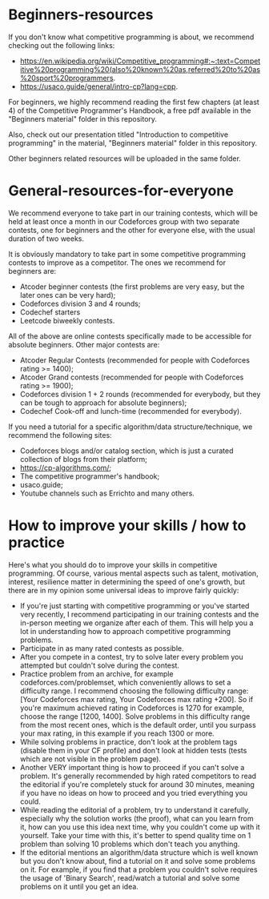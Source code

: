# Beginners-resources

If you don't know what competitive programming is about, we recommend checking out the following links:
- https://en.wikipedia.org/wiki/Competitive_programming#:~:text=Competitive%20programming%20(also%20known%20as,referred%20to%20as%20sport%20programmers.
- https://usaco.guide/general/intro-cp?lang=cpp.

For beginners, we highly recommend reading the first few chapters (at least 4) of the Competitive Programmer's Handbook, a free pdf available in the "Beginners material" folder in this repository.

Also, check out our presentation titled "Introduction to competitive programming" in the material, "Beginners material" folder in this repository.

Other beginners related resources will be uploaded in the same folder.

# General-resources-for-everyone

We recommend everyone to take part in our training contests, which will be held at least once a month in our Codeforces group with two separate contests, one for beginners and the other for everyone else, with the usual duration of two weeks.

It is obviously mandatory to take part in some competitive programming contests to improve as a competitor. The ones we recommend for beginners are:
- Atcoder beginner contests (the first problems are very easy, but the later ones can be very hard);
- Codeforces division 3 and 4 rounds;
- Codechef starters
- Leetcode biweekly contests.

All of the above are online contests specifically made to be accessible for absolute beginners. Other major contests are:
- Atcoder Regular Contests (recommended for people with Codeforces rating >= 1400);
- Atcoder Grand contests (recommended for people with Codeforces rating >= 1900);
- Codeforces division 1 + 2 rounds (recommended for everybody, but they can be tough to approach for absolute beginners);
- Codechef Cook-off and lunch-time (recommended for everybody).

If you need a tutorial for a specific algorithm/data structure/technique, we recommend the following sites:
- Codeforces blogs and/or catalog section, which is just a curated collection of blogs from their platform;
- https://cp-algorithms.com/;
- The competitive programmer's handbook;
- usaco.guide;
- Youtube channels such as Errichto and many others.

# How to improve your skills / how to practice

Here's what you should do to improve your skills in competitive programming. Of course, various mental aspects such as talent, motivation, interest, resilience matter in determining the speed of one's growth, but there are in my opinion some universal ideas to improve fairly quickly:

- If you're just starting with competitive programming or you've started very recently, I recommend participating in our training contests and the in-person meeting we organize after each of them. This will help you a lot in understanding how to approach competitive programming problems.
- Participate in as many rated contests as possible.
- After you compete in a contest, try to solve later every problem you attempted but couldn't solve during the contest.
- Practice problem from an archive, for example codeforces.com/problemset, which conveniently allows to set a difficulty range. I recommend choosing the following difficulty range: [Your Codeforces max rating, Your Codeforces max rating +200]. So if you're maximum achieved rating in Codeforces is 1270 for example, choose the range [1200, 1400]. Solve problems in this difficulty range from the most recent ones, which is the default order, until you surpass your max rating, in this example if you reach 1300 or more.
- While solving problems in practice, don't look at the problem tags (disable them in your CF profile) and don't look at hidden tests (tests which are not visible in the problem page).
- Another VERY important thing is how to proceed if you can't solve a problem. It's generally recommended by high rated competitors to read the editorial if you're completely stuck for around 30 minutes, meaning if you have no ideas on how to proceed and you tried everything you could.
- While reading the editorial of a problem, try to understand it carefully, especially why the solution works (the proof), what can you learn from it, how can you use this idea next time, why you couldn't come up with it yourself. Take your time with this, it's better to spend quality time on 1 problem than solving 10 problems which don't teach you anything.
- If the editorial mentions an algorithm/data structure which is well known but you don't know about, find a tutorial on it and solve some problems on it. For example, if you find that a problem you couldn't solve requires the usage of 'Binary Search', read/watch a tutorial and solve some problems on it until you get an idea.
